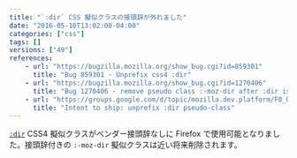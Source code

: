 ```yaml
---
title: "`:dir` CSS 擬似クラスの接頭辞が外れました"
date: "2016-05-10T13:02:00-04:00"
categories: ["css"]
tags: []
versions: ["49"]
references:
    - url: "https://bugzilla.mozilla.org/show_bug.cgi?id=859301"
      title: "Bug 859301 - Unprefix css4 :dir"
    - url: "https://bugzilla.mozilla.org/show_bug.cgi?id=1270406"
      title: "Bug 1270406 - remove pseudo class :-moz-dir after :dir is shipped"
    - url: "https://groups.google.com/d/topic/mozilla.dev.platform/F0_UbXAfB_4/discussion"
      title: "Intent to ship: unprefix :dir pseudo-class"
---
```

[`:dir`](https://developer.mozilla.org/en-US/docs/Web/CSS/:dir) CSS4 擬似クラスがベンダー接頭辞なしに Firefox で使用可能となりました。接頭辞付きの `:-moz-dir` 擬似クラスは近い将来削除されます。
